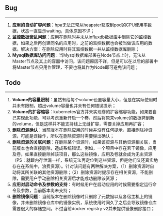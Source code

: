 ## **Bug**
---
1. **应用的自动扩容问题**：hpa无法正常从heapster获取到pod的CPU使用率数据，状态一直显示waiting，具体原因不详；
2. **监控数据紊乱问题**：应用在删除时并未从influxdb数据库中删除它的监控数据，如果之后再创建同名的应用时，之前的监控数据也会被当做该应用的数据。解决方案：在删除应用时将其监控数据一并从监控数据库删除；
3. **Mysql数据库访问问题**：当Mysql数据库部署在Node节点上时，无法从Master节点及其上的容器中访问。该问题原因不详，但是可以在以后的部署中将Master节点只用作管理，不要也将其作为Node即可避免该问题；


## **Todo**
---
1. **Volume的容量限制**：虽然有给每个volume设置容量大小，但是在实际使用时并未有限制，超出volume容量也并未有任何错误提示；
2. **Volume的扩容缩容**：kubernetes官方并未实现卷的扩容缩容功能，如果要自己实现此功能，可以考虑重新开启一个卷，然后将原来volume的数据拷到新的volume，但是这样并不能支持线上无缝扩容，需要关掉应用再扩容；
3. **删除资源确认**：当前版本在删除应用的时候并没有任何提示，直接删除掉资源，可能是误操作，所以在删除资源时需要弹出确认；
4. **删除资源的关联问题**：在删除某个资源时，如果该资源与其他资源相关联，当前版本也会直接删除，造成系统错误。例如，一个项目中存在若干镜像，应用及卷，如果直接删除掉该项目，那么这些镜像，应用及卷就会成为无主资源（PS：就跟内存泄漏一样，系统无法再定位到这些资源，但是他们又还真实地存在在系统中，浪费资源）。针对该问题有两种解决方案，（1）删除资源时自动将其所关联的其他资源删除；（2）删除资源时提示存在相关资源，不能删除，需要用户手动删除相关资源后才能成功删除该资源；
5. **应用对启动命令及参数的支持**：有时候用户在启动应用的时候需要指定运行命令及参数，当前版本尚未支持；
6. **删除镜像问题**：当前版本在删除镜像时只删除了元数据以及各宿主机上的镜像，并未删除镜像仓库中的镜像实例，系统使用时间久了之后会导致镜像仓库需要很大的存储空间。不过当前docker registry v2并未提供镜像删除接口；
